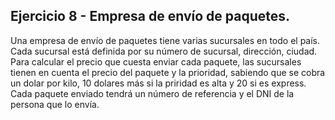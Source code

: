 ## Ejercicio 8 - Empresa de envío de paquetes.

Una empresa de envío de paquetes tiene varias sucursales en todo el país.
Cada sucursal está definida por su número de sucursal, dirección, ciudad.
Para calcular el precio que cuesta enviar cada paquete, las sucursales tienen en cuenta el precio del paquete y la prioridad, sabiendo que se cobra un dolar por kilo, 10 dolares más si la priridad es alta y 20 si es express.
Cada paquete enviado tendrá un número de referencia y el DNI de la persona que lo envía.